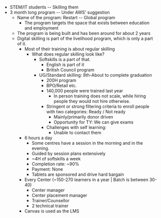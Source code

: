 * STEM/IT students -- Skilling them
* 3 month long program -- Under AWS' suggestion
	* Name of the program: Restart -- Global program 
		* The program targets the space that exists between education and employment
	* The program is being built and has been around for about 2 years
	* Digital skilling is part of the livelihood program, which is only a part of it. 
		* Most of their training is about regular skilling
			* What does regular skilling look like?
				* Softskills is a part of that.
					* English is part of it
					* British Council program
				* UG/Standard skilling: 8th-About to complete graduation
					* 200H program
					* BPO/Retail etc.
					* 140,000 people were trained last year
						* In person training does not scale, while hiring people they would not hire otherwise.
					* Stringent or strong filtering criteria to enroll people with two categories: Ready / Not ready
						* Mainly/primarily donor driven
						* Opportunity for TY: We can give exams
					* Challenges with self learning:
						* Unable to contact them
		* 6 hours a day
			* Some centres have a session in the morning and in the evening.
			* Guided by session plans extensively
			* ~4H of softskills a week
			* Completion rate: ~90%
			* Payment: None
			* Tablets are sponsored and drive hard bargain
		* Every Center (~150-270 learners in a year | Batch is between 30-40)
			* Center manager
			* Center placement manager
			* Trainer/Counsellor 
			* 2 technical trainer
		* Canvas is used as the LMS